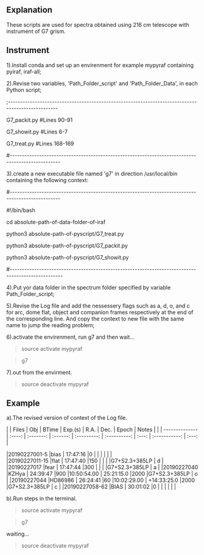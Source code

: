 Explanation
-----------
These scripts are used for spectra obtained using 216 cm telescope with instrument of G7 grism.

Instrument
----------
1).Install conda and set up an envirenment for example mypyraf containing pyiraf, iraf-all;

2).Revise two variables, 'Path_Folder_script' and 'Path_Folder_Data', in each Python script;

;--------------------------------------------------------------------------------------------------

G7_packit.py    #Lines 90-91

G7_showit.py    #Lines 6-7

G7_treat.py     #Lines 168-169

#--------------------------------------------------------------------------------------------------

3).create a new executable file named 'g7' in direction /usr/local/bin containing the following context:

#--------------------------------------------------------------------------------------------------

#!/bin/bash

cd absolute-path-of-data-folder-of-iraf

python3 absolute-path-of-pyscript/G7_treat.py

python3 absolute-path-of-pyscript/G7_packit.py

python3 absolute-path-of-pyscript/G7_showit.py

#---------------------------------------------------------------------------------------------------

4).Put yor data folder in the spectrum folder specified by variable Path_Folder_script;

5).Revise the Log file and add the nessessery flags such as a, d, o, and c for arc, dome flat, object and companion frames 
respectively at the end of the corresponding line. And copy the context to new file with the same name to jump the 
reading problem;

6).activate the envirenment, run g7 and then wait...

>source activate mypyraf

>g7

7).out from the envirment.

>source deactivate mypyraf

Example
-------
a).The revised version of context of the Log file.

| |    Files    |  Obj   |   BTime   |  Exp.(s) |    R.A.     |     Dec.     | Epoch |     Notes     |       |
| --------------| :----: | :-------: | :------: | :---------: | :----------: | :---: | :-----------: | :---: |

|20190227001-5  |bias    | 17:47:16  |0         |             |              |       |               |       |                                                 
|20190227011-15 |flat    | 17:47:40  |150       |             |              |       |G7+S2.3+385LP  |   d   | 
|20190227017    |fear    | 17:47:44  |300       |             |              |       |G7+S2.3+385LP  |   a   |
|20190227040    |KZHya   | 24:39:47  |900       |10:50:54.00  | 25:21:15.0   |2000   |G7+S2.3+385LP  |   o   |
|20190227044    |HD86986 | 26:24:41  |60        |10:02:29.00  | +14:33:25.0  |2000   |G7+S2.3+385LP  |   c   |
|20190227058-62 |BIAS    | 30:01:02  |0         |             |              |       |               |       |     

b).Run steps in the terminal.

>source activate mypyraf

>g7

waiting...

>source deactivate mypyraf
